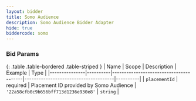 ```yaml
---
layout: bidder
title: Somo Audience
description: Somo Audience Bidder Adapter
hide: true
biddercode: somo
---
```



### Bid Params

{: .table .table-bordered .table-striped }
| Name          | Scope    | Description                            | Example                              | Type     |
|---------------|----------|----------------------------------------|--------------------------------------|----------|
| `placementId` | required | Placement ID provided by Somo Audience | `'22a58cfb0c9b656bff713d1236e930e8'` | `string` |
